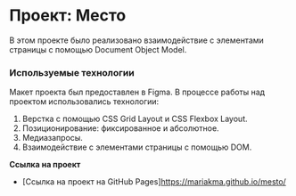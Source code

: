 # Проект: Место

В этом проекте было реализовано взаимодействие с элементами страницы с помощью Document Object Model.

### Используемые технологии

Макет проекта был предоставлен в Figma. В процессе работы над проектом использовались технологии:
1. Верстка с помощью CSS Grid Layout и CSS Flexbox Layout.
2. Позиционирование: фиксированное и абсолютное.
3. Медиазапросы.
4. Взаимодействие с элементами страницы с помощью DOM.


**Ссылка на проект**

* [Ссылка на проект на GitHub Pages]https://mariakma.github.io/mesto/
